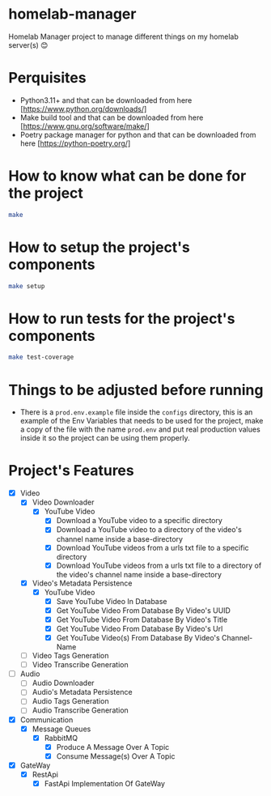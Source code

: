 # homelab-manager

Homelab Manager project to manage different things on my homelab server(s) 😊

# Perquisites

- Python3.11+ and that can be downloaded from here [https://www.python.org/downloads/]
- Make build tool and that can be downloaded from here [https://www.gnu.org/software/make/]
- Poetry package manager for python and that can be downloaded from here [https://python-poetry.org/]

# How to know what can be done for the project

```bash
make
```

# How to setup the project's components

```bash
make setup
```

# How to run tests for the project's components

```bash
make test-coverage
```

# Things to be adjusted before running
- There is a `prod.env.example` file inside the `configs` directory, this is an example of the Env Variables that needs to be used for the project, make a copy of the file with the name `prod.env` and put real production values inside it so the project can be using them properly.

# Project's Features

- [x] Video
  - [x] Video Downloader
    - [x] YouTube Video
      - [x] Download a YouTube video to a specific directory
      - [x] Download a YouTube video to a directory of the video's channel name inside a base-directory
      - [x] Download YouTube videos from a urls txt file to a specific directory
      - [x] Download YouTube videos from a urls txt file to a directory of the video's channel name inside a base-directory
  
  - [x] Video's Metadata Persistence
    - [x] YouTube Video
      - [x] Save YouTube Video In Database
      - [x] Get YouTube Video From Database By Video's UUID
      - [x] Get YouTube Video From Database By Video's Title
      - [x] Get YouTube Video From Database By Video's Url
      - [x] Get YouTube Video(s) From Database By Video's Channel-Name
  
  - [ ] Video Tags Generation
  - [ ] Video Transcribe Generation

- [ ] Audio
  - [ ] Audio Downloader
  - [ ] Audio's Metadata Persistence
  - [ ] Audio Tags Generation
  - [ ] Audio Transcribe Generation

- [x] Communication
  - [x] Message Queues
    - [x] RabbitMQ
      - [x] Produce A Message Over A Topic
      - [x] Consume Message(s) Over A Topic

- [x] GateWay
  - [x] RestApi
    - [x] FastApi Implementation Of GateWay
